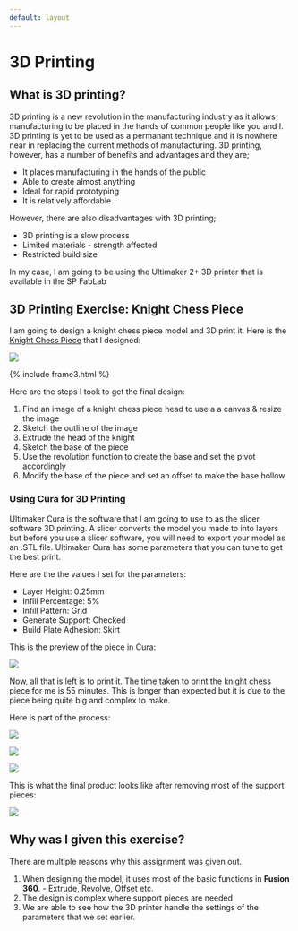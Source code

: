 ```yaml
---
default: layout
---
```


# 3D Printing

## What is 3D printing?

3D printing is a new revolution in the manufacturing industry as it allows manufacturing to be placed in the hands of common people like you and I. 3D printing is yet to be used as a permanant technique and it is nowhere near in replacing the current methods of manufacturing. 3D printing, however, has a number of benefits and advantages and they are;

* It places manufacturing in the hands of the public
* Able to create almost anything
* Ideal for rapid prototyping
* It is relatively affordable 

However, there are also disadvantages with 3D printing;

* 3D printing is a slow process
* Limited materials - strength affected
* Restricted build size

In my case, I am going to be using the Ultimaker 2+ 3D printer that is available in the SP FabLab

## 3D Printing Exercise: Knight Chess Piece

I am going to design a knight chess piece model and 3D print it. Here is the [Knight Chess Piece](f3d/knight-piece.f3d) that I designed:

![](images/a9/p1.jpg)

{% include frame3.html %}

Here are the steps I took to get the final design:

1. Find an image of a knight chess piece head to use a a canvas & resize the image 
2. Sketch the outline of the image
3. Extrude the head of the knight 
4. Sketch the base of the piece 
5. Use the revolution function to create the base and set the pivot accordingly
6. Modify the base of the piece and set an offset to make the base hollow

### Using Cura for 3D Printing

Ultimaker Cura is the software that I am going to use to as the slicer software 3D printing. A slicer converts the model you made to into layers but before you use a slicer software, you will need to export your model as an .STL file. Ultimaker Cura has some parameters that you can tune to get the best print. 

Here are the the values I set for the parameters:

* Layer Height: 0.25mm
* Infill Percentage: 5%
* Infill Pattern: Grid
* Generate Support: Checked
* Build Plate Adhesion: Skirt

This is the preview of the piece in Cura:

![](images/a9/p2.jpg)

Now, all that is left is to print it. The time taken to print the knight chess piece for me is 55 minutes. This is longer than expected but it is due to the piece being quite big and complex to make. 

Here is part of the process:

![](images/a9/p3.jpg)

![](images/a9/p4.jpg)

![](images/a9/p5.jpg)

This is what the final product looks like after removing most of the support pieces:

![](images/a9/p6.jpg)

## Why was I given this exercise?

There are multiple reasons why this assignment was given out. 

1. When designing the model, it uses most of the basic functions in <strong>Fusion 360</strong>. - Extrude, Revolve, Offset etc.
2. The design is complex where support pieces are needed
3. We are able to see how the 3D printer handle the settings of the parameters that we set earlier.
